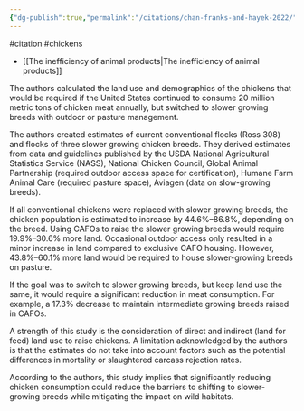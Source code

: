 ```yaml
---
{"dg-publish":true,"permalink":"/citations/chan-franks-and-hayek-2022/","created":"2025-10-23T17:42:46.224+01:00","updated":"2025-10-23T18:06:08.926+01:00"}
---
```


#citation #chickens 

- [[The inefficiency of animal products\|The inefficiency of animal products]]

The authors calculated the land use and demographics of the chickens that would be required if the United States continued to consume 20 million metric tons of chicken meat annually, but switched to slower growing breeds with outdoor or pasture management.

The authors created estimates of current conventional flocks (Ross 308) and flocks of three slower growing chicken breeds. They derived estimates from data and guidelines published by the USDA National Agricultural Statistics Service (NASS), National Chicken Council, Global Animal Partnership (required outdoor access space for certification), Humane Farm Animal Care (required pasture space), Aviagen (data on slow-growing breeds).

If all conventional chickens were replaced with slower growing breeds, the chicken population is estimated to increase by 44.6%–86.8%, depending on the breed. Using CAFOs to raise the slower growing breeds would require 19.9%–30.6% more land. Occasional outdoor access only resulted in a minor increase in land compared to exclusive CAFO housing. However, 43.8%–60.1% more land would be required to house slower-growing breeds on pasture.

If the goal was to switch to slower growing breeds, but keep land use the same, it would require a significant reduction in meat consumption. For example, a 17.3% decrease to maintain intermediate growing breeds raised in CAFOs.

A strength of this study is the consideration of direct and indirect (land for feed) land use to raise chickens. A limitation acknowledged by the authors is that the estimates do not take into account factors such as the potential differences in mortality or slaughtered carcass rejection rates.

According to the authors, this study implies that significantly reducing chicken consumption could reduce the barriers to shifting to slower-growing breeds while mitigating the impact on wild habitats.